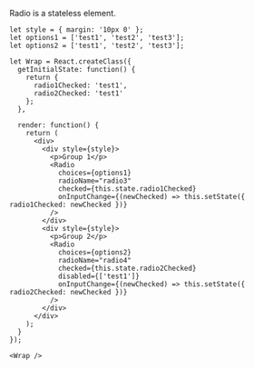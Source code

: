 Radio is a stateless element.

    let style = { margin: '10px 0' };
    let options1 = ['test1', 'test2', 'test3'];
    let options2 = ['test1', 'test2', 'test3'];

    let Wrap = React.createClass({
      getInitialState: function() {
        return {
          radio1Checked: 'test1',
          radio2Checked: 'test1'
        };
      },

      render: function() {
        return (
          <div>
            <div style={style}>
              <p>Group 1</p>
              <Radio
                choices={options1} 
                radioName="radio3" 
                checked={this.state.radio1Checked}
                onInputChange={(newChecked) => this.setState({ radio1Checked: newChecked })} 
              />
            </div>
            <div style={style}>
              <p>Group 2</p>
              <Radio 
                choices={options2} 
                radioName="radio4" 
                checked={this.state.radio2Checked}
                disabled={['test1']}
                onInputChange={(newChecked) => this.setState({ radio2Checked: newChecked })} 
              />
            </div>
          </div>
        );
      }
    });

    <Wrap />
